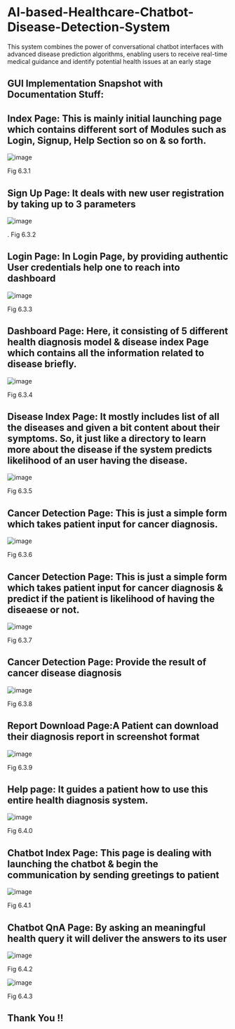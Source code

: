 # AI-based-Healthcare-Chatbot-Disease-Detection-System
This system combines the power of conversational chatbot interfaces with advanced disease prediction algorithms, enabling users to receive real-time medical guidance and identify potential health issues at an early stage


##	GUI Implementation Snapshot with Documentation Stuff:


## Index Page: This is mainly initial launching page which contains different sort of Modules such as Login, Signup, Help Section so on & so forth.

![image](https://github.com/picoders1/AI-based-Healthcare-Chatbot---Disease-Detection-System/assets/87698874/2fa0f387-ba31-4c19-b929-a9e2e1b706ce)

Fig 6.3.1


## Sign Up Page: It deals with new user registration by taking up to 3 parameters

![image](https://github.com/picoders1/AI-based-Healthcare-Chatbot---Disease-Detection-System/assets/87698874/68e6641d-6960-46c9-9a3b-8f1b9c56d77d)

. Fig 6.3.2
 

## Login Page: In Login Page, by providing authentic User credentials help one to reach into dashboard

![image](https://github.com/picoders1/AI-based-Healthcare-Chatbot---Disease-Detection-System/assets/87698874/f437d523-b83a-4648-a902-575492613fc1)

Fig 6.3.3


## Dashboard Page: Here, it consisting of 5 different health diagnosis model & disease index Page which contains all the information related to disease briefly.

![image](https://github.com/picoders1/AI-based-Healthcare-Chatbot---Disease-Detection-System/assets/87698874/40ddb8a8-bfb0-41b3-ba85-2232426fe0d3)

Fig 6.3.4


## Disease Index Page: It mostly includes list of all the diseases and given a bit content about their symptoms. So, it just like a directory to learn more about the disease if the system predicts likelihood of an user having the disease.

![image](https://github.com/picoders1/AI-based-Healthcare-Chatbot---Disease-Detection-System/assets/87698874/1dbec645-5fc2-4230-8f04-d26bd57af40d)

Fig 6.3.5


## Cancer Detection Page: This is just a simple form which takes patient input for cancer diagnosis.

![image](https://github.com/picoders1/AI-based-Healthcare-Chatbot---Disease-Detection-System/assets/87698874/8b9d1d23-c054-4331-9b2a-44f215674af0)

Fig 6.3.6


## Cancer Detection Page: This is just a simple form which takes patient input for cancer diagnosis & predict if the patient is likelihood of having the diseaese or not.

![image](https://github.com/picoders1/AI-based-Healthcare-Chatbot---Disease-Detection-System/assets/87698874/9441b143-de73-4c68-830d-467d82e972d0)

Fig 6.3.7


## Cancer Detection Page: Provide the result of cancer disease diagnosis

![image](https://github.com/picoders1/AI-based-Healthcare-Chatbot---Disease-Detection-System/assets/87698874/192640c2-a3b7-481d-9845-f17b423dd404)

Fig 6.3.8
 

## Report Download Page:A Patient can download their diagnosis report in screenshot format

![image](https://github.com/picoders1/AI-based-Healthcare-Chatbot---Disease-Detection-System/assets/87698874/6e63b036-18bf-446f-b5fb-7c5a5b69841d)

Fig 6.3.9


## Help page: It guides a patient how to use this entire health diagnosis system.

![image](https://github.com/picoders1/AI-based-Healthcare-Chatbot---Disease-Detection-System/assets/87698874/1afdcd37-86cd-4895-aa2d-09d4254e090e)

Fig 6.4.0
 

## Chatbot Index Page: This page is dealing with launching the chatbot & begin the communication by sending greetings to patient

![image](https://github.com/picoders1/AI-based-Healthcare-Chatbot---Disease-Detection-System/assets/87698874/a09f82e2-c8ea-4a61-a0bc-d73871555928)

Fig 6.4.1


## Chatbot QnA Page: By asking an meaningful health query it will deliver the answers to its user

![image](https://github.com/picoders1/AI-based-Healthcare-Chatbot---Disease-Detection-System/assets/87698874/5615e192-7ba9-4e4b-8a11-c37059471be1)

Fig 6.4.2

 
![image](https://github.com/picoders1/AI-based-Healthcare-Chatbot---Disease-Detection-System/assets/87698874/968d612a-660d-4f95-9d40-01127c5f261e)


Fig 6.4.3

## Thank You !!


